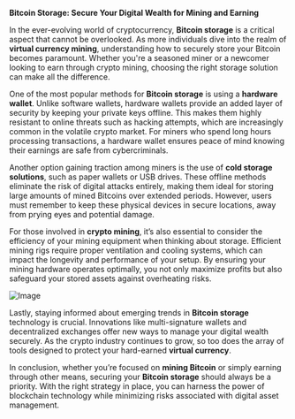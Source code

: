 **Bitcoin Storage: Secure Your Digital Wealth for Mining and Earning**

In the ever-evolving world of cryptocurrency, **Bitcoin storage** is a critical aspect that cannot be overlooked. As more individuals dive into the realm of **virtual currency mining**, understanding how to securely store your Bitcoin becomes paramount. Whether you're a seasoned miner or a newcomer looking to earn through crypto mining, choosing the right storage solution can make all the difference.

One of the most popular methods for **Bitcoin storage** is using a **hardware wallet**. Unlike software wallets, hardware wallets provide an added layer of security by keeping your private keys offline. This makes them highly resistant to online threats such as hacking attempts, which are increasingly common in the volatile crypto market. For miners who spend long hours processing transactions, a hardware wallet ensures peace of mind knowing their earnings are safe from cybercriminals.

Another option gaining traction among miners is the use of **cold storage solutions**, such as paper wallets or USB drives. These offline methods eliminate the risk of digital attacks entirely, making them ideal for storing large amounts of mined Bitcoins over extended periods. However, users must remember to keep these physical devices in secure locations, away from prying eyes and potential damage.

For those involved in **crypto mining**, it’s also essential to consider the efficiency of your mining equipment when thinking about storage. Efficient mining rigs require proper ventilation and cooling systems, which can impact the longevity and performance of your setup. By ensuring your mining hardware operates optimally, you not only maximize profits but also safeguard your stored assets against overheating risks.

![Image](https://github.com/user-attachments/assets/b8266eee-691e-4ee1-99ef-bfa10d234fd4)

Lastly, staying informed about emerging trends in **Bitcoin storage** technology is crucial. Innovations like multi-signature wallets and decentralized exchanges offer new ways to manage your digital wealth securely. As the crypto industry continues to grow, so too does the array of tools designed to protect your hard-earned **virtual currency**.

In conclusion, whether you’re focused on **mining Bitcoin** or simply earning through other means, securing your **Bitcoin storage** should always be a priority. With the right strategy in place, you can harness the power of blockchain technology while minimizing risks associated with digital asset management.